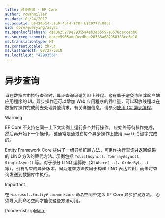 ```yaml
---
title: 异步查询 - EF Core
author: rowanmiller
ms.date: 01/24/2017
ms.assetid: b6429b14-cba0-4af4-878f-b829777c89cb
uid: core/querying/async
ms.openlocfilehash: de00e25279e29355a4eb3e55597a8578ceccecb6
ms.sourcegitcommit: dadee5905ada9ecdbae28363a682950383ce3e10
ms.translationtype: HT
ms.contentlocale: zh-CN
ms.lasthandoff: 08/27/2018
ms.locfileid: "42993560"
---
```

# <a name="asynchronous-queries"></a>异步查询

当在数据库中执行查询时，异步查询可避免阻止线程。这有助于避免冻结胖客户端应用程序的 UI。异步操作还可以增加 Web 应用程序的吞吐量，可以释放线程以在数据库操作完成前去处理其他请求。有关详细信息，请参阅[使用 C# 异步编程](https://docs.microsoft.com/dotnet/csharp/async)。

> [!WARNING]  
> EF Core 不支持在同一上下文实例上运行多个并行操作。 应始终等待操作完成，然后再开始下一个操作。 这通常是通过在每个异步操作上使用 `await` 关键字完成的。

Entity Framework Core 提供了一组异步扩展方法，可用作执行查询并返回结果的 LINQ 方法的替代方法。示例包括 `ToListAsync()`、`ToArrayAsync()`、`SingleAsync()` 等。对于部分 LINQ 运算符（如 `Where(...)`、`OrderBy(...)` 等），没有对应的异步版本，因为这些方法仅用于构建 LINQ 表达式树，而未将查询发送到数据库中执行。

> [!IMPORTANT]  
> 在 `Microsoft.EntityFrameworkCore` 命名空间中定义 EF Core 异步扩展方法。 必须导入此命名空间才能使这些方法可用。

[!code-csharp[Main](../../../samples/core/Querying/Querying/Async/Sample.cs#Sample)]
